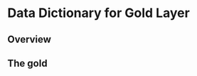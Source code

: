 # **Data Dictionary for Gold Layer**

## **Overview**

The gold
---------------------------------------------------------------------------------------------------------
